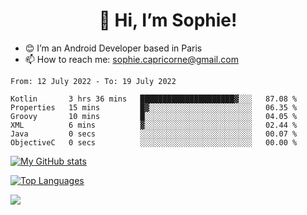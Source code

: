 <h1 align="center"> 👋 Hi, I’m Sophie! </h1>  

- 😊 I’m an Android Developer based in Paris
- 📫 How to reach me: sophie.capricorne@gmail.com


<!--START_SECTION:waka-->

```text
From: 12 July 2022 - To: 19 July 2022

Kotlin       3 hrs 36 mins   █████████████████████▓░░░   87.08 %
Properties   15 mins         █▓░░░░░░░░░░░░░░░░░░░░░░░   06.35 %
Groovy       10 mins         █░░░░░░░░░░░░░░░░░░░░░░░░   04.05 %
XML          6 mins          ▓░░░░░░░░░░░░░░░░░░░░░░░░   02.44 %
Java         0 secs          ░░░░░░░░░░░░░░░░░░░░░░░░░   00.07 %
ObjectiveC   0 secs          ░░░░░░░░░░░░░░░░░░░░░░░░░   00.00 %
```

<!--END_SECTION:waka-->

[![My GitHub stats](https://github-readme-stats.vercel.app/api?username=sophicapri&show_icons=true&theme=buefy)](https://github.com/anuraghazra/github-readme-stats)

[![Top Languages](https://github-readme-stats.vercel.app/api/top-langs/?username=sophicapri&langs_count=2&layout=compact)](https://github.com/anuraghazra/github-readme-stats)

![](https://github-readme-streak-stats.herokuapp.com/?user=sophicapri)
